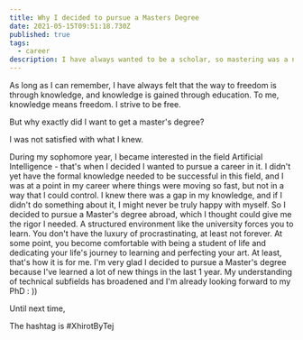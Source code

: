 ```yaml
---
title: Why I decided to pursue a Masters Degree
date: 2021-05-15T09:51:18.730Z
published: true
tags:
  - career
description: I have always wanted to be a scholar, so mastering was a natural next step.
---
```

As long as I can remember, I have always felt that the way to freedom is through knowledge, and knowledge is gained through education. To me, knowledge means freedom. I strive to be free.

But why exactly did I want to get a master's degree?

I was not satisfied with what I knew. 

During my sophomore year, I became interested in the field Artificial Intelligence - that's when I decided I wanted to pursue a career in it. I didn't yet have the formal knowledge needed to be successful in this field, and I was at a point in my career where things were moving so fast, but not in a way that I could control. I knew there was a gap in my knowledge, and if I didn't do something about it, I might never be truly happy with myself. So I decided to pursue a Master's degree abroad, which I thought could give me the rigor I needed. A structured environment like the university forces you to learn. You don't have the luxury of procrastinating, at least not forever. At some point, you become comfortable with being a student of life and dedicating your life's journey to learning and perfecting your art. At least, that's how it is for me. I'm very glad I decided to pursue a Master's degree because I've learned a lot of new things in the last 1 year. My understanding of technical subfields has broadened and I'm already looking forward to my PhD : ))

Until next time, 

The hashtag is #XhirotByTej